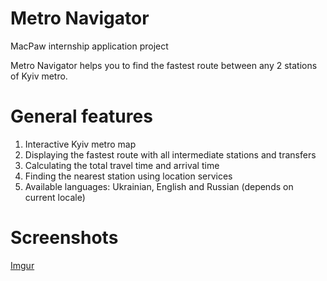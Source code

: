 # Metro Navigator

MacPaw internship application project

Metro Navigator helps you to find the fastest route between any 2 stations of Kyiv metro.

# General features
1) Interactive Kyiv metro map
2) Displaying the fastest route with all intermediate stations and transfers
3) Calculating the total travel time and arrival time
4) Finding the nearest station using location services
5) Available languages: Ukrainian, English and Russian (depends on current locale)

# Screenshots
[Imgur](http://i.imgur.com/0SmALm7.gifv)
